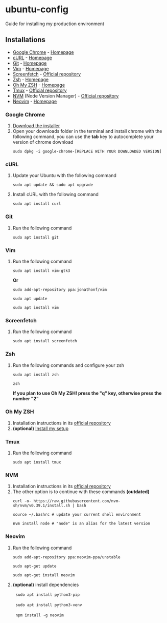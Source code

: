 # ubuntu-config
Guide for installing my production environment

## Installations

- [Google Chrome](#google-chrome) - [Homepage](https://www.google.com/chrome/)
- [cURL](#curl) - [Homepage](https://curl.se/)
- [Git](#git) - [Homepage](https://git-scm.com/)
- [Vim](#vim) - [Homepage](https://www.vim.org/)
- [Screenfetch](#screenfetch) - [Official repository](https://github.com/KittyKatt/screenFetch)
- [Zsh](#zsh) - [Homepage](https://www.zsh.org/)
- [Oh My ZSH](#oh-my-zsh) - [Homepage](https://ohmyz.sh/)
- [Tmux](#tmux) - [Official repository](https://github.com/tmux/tmux)
- [NVM](#nvm) (Node Version Manager) - [Official repository](https://github.com/nvm-sh/nvm)
- [Neovim](#neovim) - [Homepage](https://neovim.io/)

### Google Chrome
1. [Download the installer](https://www.google.com/chrome/)
2. Open your downloads folder in the terminal and install chrome with the following command, you can use the <b>tab</b> key to autocomplete your version of chrome download
    <pre><code>sudo dpkg -i google-chrome-[REPLACE WITH YOUR DOWNLOADED VERSION]</code></pre>

### cURL
1. Update your Ubuntu with the following command
    <pre><code>sudo apt update && sudo apt upgrade</code></pre>
2. Install cURL with the following command
    <pre><code>sudo apt install curl</code></pre>

### Git
1. Run the following command
    <pre><code>sudo apt install git</code></pre>

### Vim
1. Run the following command
    <pre><code>sudo apt install vim-gtk3</code></pre>
    **Or**
    <pre><code>sudo add-apt-repository ppa:jonathonf/vim</code></pre>
    <pre><code>sudo apt update</code></pre>
    <pre><code>sudo apt install vim</code></pre>

### Screenfetch
1. Run the following command
    <pre><code>sudo apt install screenfetch</code></pre>

### Zsh
1. Run the following commands and configure your zsh
    <pre><code>sudo apt install zsh</code></pre>
    <pre><code>zsh</code></pre>
    <b>If you plan to use Oh My ZSH! press the "q" key, otherwise press the number "2"</b>

### Oh My ZSH
1. Installation instructions in its [official repository](https://github.com/ohmyzsh/ohmyzsh#basic-installation)
2. <b>(optional)</b> [Install my setup](https://github.com/enzoarguello512/oh-my-zsh-config)

### Tmux
1. Run the following command
    <pre><code>sudo apt install tmux</code></pre>
    
### NVM
1. Installation instructions in its [official repository](https://github.com/nvm-sh/nvm#installing-and-updating)
2. The other option is to continue with these commands <b>(outdated)</b>
    <pre><code>curl -o- https://raw.githubusercontent.com/nvm-sh/nvm/v0.39.1/install.sh | bash</code></pre>
    <pre><code>source ~/.bashrc # update your current shell environment</code></pre>
    <pre><code>nvm install node # "node" is an alias for the latest version</code></pre>

### Neovim
1. Run the following command
    <pre><code>sudo add-apt-repository ppa:neovim-ppa/unstable</code></pre>
    <pre><code>sudo apt-get update</code></pre>
    <pre><code>sudo apt-get install neovim</code></pre>
2. <b>(optional)</b> install dependencies
    <pre>
    <code>sudo apt install python3-pip</code>
    
    <code>sudo apt install python3-venv</code>
    
    <code>npm install -g neovim</code></pre>
